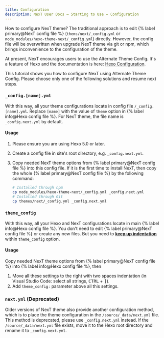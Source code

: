 ```yaml
---
title: Configuration
description: NexT User Docs – Starting to Use – Configuration
---
```


How to configure NexT theme? The traditional approach is to edit {% label primary@NexT config file %} (`thems/next/_config.yml` or `node_modules/hexo-theme-next/_config.yml`) directly. However, the config file will be overwritten when upgrade NexT theme via git or npm, which brings inconvenience to the configuration of the theme.

At present, NexT encourages users to use the Alternate Theme Config. It's a feature of Hexo and the documentation is here: [Hexo Configuration](https://hexo.io/docs/configuration.html#Using-an-Alternate-Config).

This tutorial shows you how to configure NexT using Alternate Theme Config. Please choose only one of the following solutions and resume next steps.

### `_config.[name].yml`

With this way, all your theme configurations locate in config file `/_config.[name].yml`. Replace `[name]` with the value of `theme` option in {% label info@Hexo config file %}. For NexT theme, the file name is `_config.next.yml` by default.

#### Usage

1. Please ensure you are using Hexo 5.0 or later.
2. Create a config file in site's root directory, e.g. `_config.next.yml`.
3. Copy needed NexT theme options from {% label primary@NexT config file %} into this config file. If it is the first time to install NexT, then copy the whole {% label primary@NexT config file %} by the following command:

    ```bash
    # Installed through npm
    cp node_modules/hexo-theme-next/_config.yml _config.next.yml
    # Installed through Git
    cp themes/next/_config.yml _config.next.yml
    ```

### `theme_config`

With this way, all your Hexo and NexT configurations locate in main {% label info@Hexo config file %}. You don't need to edit {% label primary@NexT config file %} or create any new files. But you need to **[keep up indentation](/docs/troubleshooting.html#Keep-Up-Indentation)** within `theme_config` option.

#### Usage

Copy needed NexT theme options from {% label primary@NexT config file %} into {% label info@Hexo config file %}, then
1. Move all these settings to the right with two spaces indentation (in Visual Studio Code: select all strings, <kbd>CTRL</kbd> + <kbd>]</kbd>).
2. Add `theme_config:` parameter above all this settings.

### `next.yml` (Deprecated)

Older versions of NexT theme also provide another configuration method, which is to place the theme configuration in the `/source/_data/next.yml` file. This method is deprecated, please use `_config.next.yml` instead. If the `/source/_data/next.yml` file exists, move it to the Hexo root directory and rename it to `_config.next.yml`.
